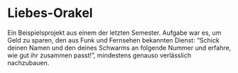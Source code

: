 # Liebes-Orakel

Ein Beispielsprojekt aus einem der letzten Semester. Aufgabe war es, um Geld zu sparen, den aus Funk und Fernsehen bekannten Dienst: “Schick deinen Namen und den deines Schwarms an folgende Nummer und erfahre, wie gut ihr zusammen passt!”, mindestens genauso verlässlich nachzubauen.
